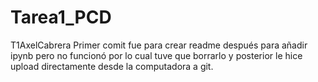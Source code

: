 # Tarea1_PCD
T1AxelCabrera
Primer comit fue para crear readme
después para añadir ipynb pero no funcionó por lo cual tuve que borrarlo y posterior le hice upload directamente desde la computadora a git.
